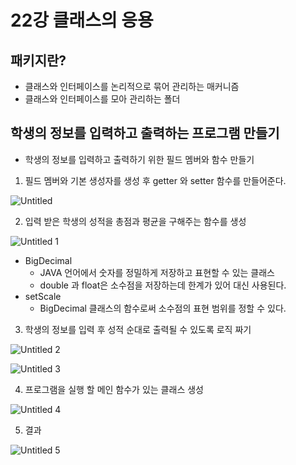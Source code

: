 # 22강 클래스의 응용

## 패키지란?

- 클래스와 인터페이스를 논리적으로 묶어 관리하는 매커니즘
- 클래스와 인터페이스를 모아 관리하는 폴더

## 학생의 정보를 입력하고 출력하는 프로그램 만들기

- 학생의 정보를 입력하고 출력하기 위한 필드 멤버와 함수 만들기
1. 필드 멤버와 기본 생성자를 생성 후 getter 와 setter 함수를 만들어준다.

![Untitled](https://github.com/user-attachments/assets/6bf635f9-3776-4654-9667-c108c585274e)

2. 입력 받은 학생의 성적을 총점과 평균을 구해주는 함수를 생성
   
![Untitled 1](https://github.com/user-attachments/assets/b37ca33d-15f5-4b53-93db-39fc2640f1ab)

- BigDecimal
    - JAVA 언어에서 숫자를 정밀하게 저장하고 표현할 수 있는 클래스
    - double 과 float은 소수점을 저장하는데 한계가 있어 대신 사용된다.
- setScale
    - BigDecimal 클래스의 함수로써 소수점의 표현 범위를 정할 수 있다.
3. 학생의 정보를 입력 후 성적 순대로 출력될 수 있도록 로직 짜기

![Untitled 2](https://github.com/user-attachments/assets/74440e8f-c8d2-409d-bca7-1effd08456c1)

![Untitled 3](https://github.com/user-attachments/assets/e4921dc9-dbb7-4c9d-be6b-9c5736092e81)


4. 프로그램을 실행 할 메인 함수가 있는 클래스 생성

![Untitled 4](https://github.com/user-attachments/assets/b4a0ff26-c8e1-4597-8fde-18fbec4894a8)

5. 결과

![Untitled 5](https://github.com/user-attachments/assets/81b248eb-5d3d-4927-9a4a-20ef720264fe)

